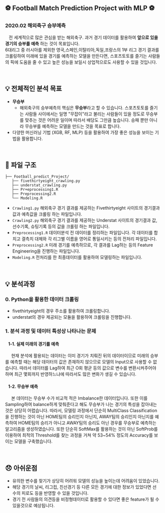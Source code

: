 ## :soccer: Football Match Prediction Project with MLP :soccer:

###  2020.02 해외축구 승부예측
&nbsp;&nbsp; 전 세계적으로 많은 관심을 받는 해외축구. 과거 경기 데이터를 활용하여 __앞으로 있을 경기의 승부를 예측__ 하는 것이 목표입니다. <br>
6대리그 중 러시아를 제외한 영국,스페인,이탈리아,독일,프랑스의 1부 리그 경기 결과를 크롤링하여 미래에 있을 경기를 예측하는 모델을 만든다면, 스포츠토토를 즐기는 사람들의 픽에 도움을 줄 수 있고 높은 성능을 보일시 상업적으로도 사용할 수 있을 것입니다.

<br>

## :bulb: 전체적인 분석 목표
  - **무승부**
    + 해외축구의 승부예측의 핵심은 **무승부**라고 할 수 있습니다. 스포츠토토를 즐기는 사람들 사이에서는 일명 "무잡이"라고 불리는 사람들이 있을 정도로 무승부를 맞추는 것은 어려운 일이며 따라서 배당도 그만큼 높습니다. 승패 뿐만 아니라 무승부를 예측하는 모델을 만드는 것을 목표로 합니다. <br>
  - 다양한 머신러닝 기법 (XGB, RF, MLP) 등을 활용하여 가장 좋은 성능을 보이는 기법을 활용합니다.

<br>

## :file_folder: 파일 구조
```
├── Football_predict_Project/
   ├── fivethirtyeight_crawling.py
   ├── understat_crawling.py
   ├── Pr+eprocessing1.R
   ├── Preprocessing2.R
   └── Modeling.R
```
 - `Crawling1.py` 해외축구 경기 결과를 제공하는 Fivethirtyeight 사이트의 경기결과 값과 예측값을 크롤링 하는 파일입니다.
 - `Crawling2.py` 해외축구 경기 결과를 제공하는 Understat 사이트의 경기결과 값, 선수기록, 슈팅기록 등의 값을 크롤링 하는 파일입니다.
 - `Preprocessing1.R` 데이터분석 전 데이터를 정리하는 파일입니다. 각 데이터를 합치고 결측치 대체와 각 리그별 이름을 영어로 통일시키는 등의 전처리 파일입니다.
 - `Preprocessing2.R` 미래 경기를 예측하므로, 각 결과를 Lag하는 등의 Feature Engineering을 진행하는 파일입니다.
 - `Modeling.R` 전처리를 한 최종데이터를 활용하여 모델링하는 파일입니다.
 
 <br>
 
## :bulb: 분석과정
### 0. Python을 활용한 데이터 크롤링
 * fivethirtyeight의 경우 주소를 활용하여 크롤링합니다. <br>
 * understat의 경우 제공되는 모듈을 활용하여 크롤링을 진행합니다. <br>
 
### 1. 분석 과정 및 데이터 특성상 나타나는 문제
#### &nbsp;&nbsp;  1-1. 실제 미래의 경기를 예측<br>
&nbsp;&nbsp;&nbsp;&nbsp; 현재 분석에 활용되는 데이터는 이미 경기가 치뤄진 뒤의 데이터이므로 미래의 승부를 예측할 때는 해당 데이터의 값은 존재하지 않으므로 모델의 Input으로 사용할 수 없습니다. 따라서 데이터를 Lag하여 최근 O회 평균 등의 값으로 변수를 변환시켜주어야 하며 최근 몇회까지 반영하느냐에 따라서도 많은 변화가 생길 수 있습니다.
 
 
 #### &nbsp;&nbsp; 1-2. 무승부 예측<br>
 &nbsp;&nbsp;&nbsp;&nbsp; 본 데이터는 무승부 수가 비교적 적은 Imbalance한 데이터입니다. 또한 이를 Sampling하여 balance하게 맞춰준다고 해도 무승부가 나는 경기의 특성을 잡아내는 것은 상당히 어렵습니다. 따라서, 모델링 과정에서 단순히 MultiClass Classification을 진행하는 것이 아닌 HOME팀의 승리인지 아닌지, AWAY팀의 승리인지 아닌지를 예측하여 HOME팀의 승리가 아니고 AWAY팀의 승리도 아닌 경우를 무승부로 예측하는 알고리즘을 생성하였습니다. 또한 단순히 SoftMax를 활용하는 것이 아닌 SoftProb를 이용하여 최적의 Threshold를 찾는 과정을 거쳐 약 53~54% 정도의 Accuracy를 보이는 모델을 구축했습니다.
 
<br>

  ## :disappointed: 아쉬운점
  - 유의한 변수를 찾기가 상당히 어려워 모델의 성능을 높이는데 어려움이 있었습니다. <br>
  - 해당 경기의 날씨, 리그컵, 친선경기 등 다른 모든 경기에 대한 정보가 있었다면 선수의 피로도 등을 반영할 수 있을 것입니다.  <br>
  - 경기 전 사람들의 의견등을 비정형데이터로 활용할 수 있다면 좋은 feature가 될 수 있을것으로 예상됩니다. <br>
